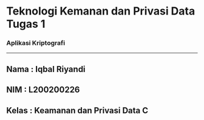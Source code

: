 # Teknologi Kemanan dan Privasi Data Tugas 1

### Aplikasi Kriptografi

---

## Nama : Iqbal Riyandi

## NIM : L200200226

## Kelas : Keamanan dan Privasi Data C
